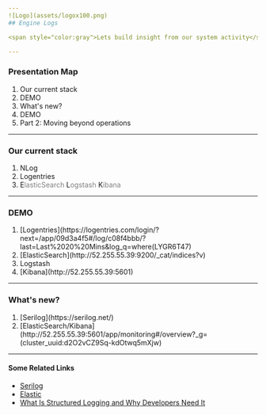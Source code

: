 ```yaml
---
![Logo](assets/logox100.png)
## Engine Logs

<span style="color:gray">Lets build insight from our system activity</span>

---
```


### Presentation Map

<ol>
<li class="fragment" data-fragment-index="1">Our current stack</li>
<li class="fragment" data-fragment-index="2">DEMO</li>
<li class="fragment" data-fragment-index="3">What's new?</li>
<li class="fragment" data-fragment-index="4">DEMO</li>
<li class="fragment" data-fragment-index="5">Part 2: Moving beyond operations</li>
 </ol>

---
### Our current stack

<ol>
<li class="fragment" data-fragment-index="1">NLog</li>
<li class="fragment" data-fragment-index="2">Logentries</li>
<li class="fragment" data-fragment-index="3">E<span style="color:gray">lasticSearch</span> L<span style="color:gray">ogstash</span> K<span style="color:gray">ibana</span></li>
</ol>

---

### DEMO

<ol>
<li class="fragment" data-fragment-index="1">[Logentries](https://logentries.com/login/?next=/app/09d3a4f5#/log/c08f4bbb/?last=Last%2020%20Mins&log_q=where(LYGR6T47)</li>
<li class="fragment" data-fragment-index="2">[ElasticSearch](http://52.255.55.39:9200/_cat/indices?v)</li>
<li class="fragment" data-fragment-index="3">Logstash</li>
<li class="fragment" data-fragment-index="4">[Kibana](http://52.255.55.39:5601)</li>
</ol>

---

### What's new?

<ol>
<li class="fragment" data-fragment-index="1">[Serilog](https://serilog.net/)</li>
<li class="fragment" data-fragment-index="2">[ElasticSearch/Kibana](http://52.255.55.39:5601/app/monitoring#/overview?_g=(cluster_uuid:d2O2vCZ9Sq-kdOtwq5mXjw)</li>
</ol>

---

#### Some Related Links

- [Serilog](https://serilog.net/)
- [Elastic](https://www.elastic.co/)
- [What Is Structured Logging and Why Developers Need It](https://stackify.com/what-is-structured-logging-and-why-developers-need-it/)

